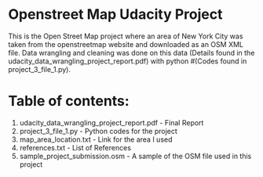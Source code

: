 # Openstreet Map Udacity Project

This is the Open Street Map project where an area of New York City was taken from the openstreetmap website and downloaded as an OSM XML
file. Data wrangling and cleaning was done on this data (Details found in the udacity_data_wrangling_project_report.pdf) with python #(Codes found in project_3_file_1.py).

# Table of contents:

 1. udacity_data_wrangling_project_report.pdf - Final Report
 2. project_3_file_1.py - Python codes for the project
 3. map_area_location.txt - Link for the area I used
 4. references.txt - List of References
 5. sample_project_submission.osm - A sample of the OSM file used in this project
